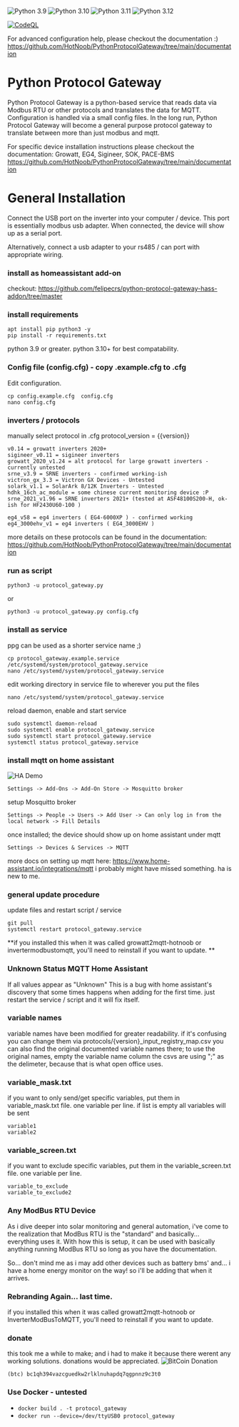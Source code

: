 
![Python 3.9](https://github.com/HotNoob/PythonProtocolGateway/actions/workflows/python-3.9.yml/badge.svg)
![Python 3.10](https://github.com/HotNoob/PythonProtocolGateway/actions/workflows/python-3.10.yml/badge.svg)
![Python 3.11](https://github.com/HotNoob/PythonProtocolGateway/actions/workflows/python-3.11.yml/badge.svg)
![Python 3.12](https://github.com/HotNoob/PythonProtocolGateway/actions/workflows/python-3.12.yml/badge.svg)

[![CodeQL](https://github.com/HotNoob/PythonProtocolGateway/actions/workflows/github-code-scanning/codeql/badge.svg)](https://github.com/HotNoob/PythonProtocolGateway/actions/workflows/github-code-scanning/codeql)

For advanced configuration help, please checkout the documentation :)
https://github.com/HotNoob/PythonProtocolGateway/tree/main/documentation

# Python Protocol Gateway

Python Protocol Gateway is a python-based service that reads data via Modbus RTU or other protocols and translates the data for MQTT. 
Configuration is handled via a small config files. 
In the long run, Python Protocol Gateway will become a general purpose protocol gateway to translate between more than just modbus and mqtt. 

For specific device installation instructions please checkout the documentation:
Growatt, EG4, Sigineer, SOK, PACE-BMS
https://github.com/HotNoob/PythonProtocolGateway/tree/main/documentation

# General Installation
Connect the USB port on the inverter into your computer / device. This port is essentially modbus usb adapter.
When connected, the device will show up as a serial port. 
 
Alternatively, connect a usb adapter to your rs485 / can port with appropriate wiring. 

### install as homeassistant add-on
checkout:
https://github.com/felipecrs/python-protocol-gateway-hass-addon/tree/master

### install requirements
```
apt install pip python3 -y
pip install -r requirements.txt
```

python 3.9 or greater. python 3.10+ for best compatability. 

### Config file (config.cfg) - copy .example.cfg to .cfg
Edit configuration.
```
cp config.example.cfg  config.cfg
nano config.cfg
```

### inverters / protocols
manually select protocol in .cfg
protocol_version = {{version}}
```
v0.14 = growatt inverters 2020+
sigineer_v0.11 = sigineer inverters
growatt_2020_v1.24 = alt protocol for large growatt inverters - currently untested
srne_v3.9 = SRNE inverters - confirmed working-ish
victron_gx_3.3 = Victron GX Devices - Untested
solark_v1.1 = SolarArk 8/12K Inverters - Untested
hdhk_16ch_ac_module = some chinese current monitoring device :P
srne_2021_v1.96 = SRNE inverters 2021+ (tested at ASF48100S200-H, ok-ish for HF2430U60-100 )

eg4_v58 = eg4 inverters ( EG4-6000XP ) - confirmed working
eg4_3000ehv_v1 = eg4 inverters ( EG4_3000EHV )
```

more details on these protocols can be found in the documentation:
https://github.com/HotNoob/PythonProtocolGateway/tree/main/documentation

### run as script
```
python3 -u protocol_gateway.py
```

or

```
python3 -u protocol_gateway.py config.cfg
```

### install as service
ppg can be used as a shorter service name ;)

```
cp protocol_gateway.example.service  /etc/systemd/system/protocol_gateway.service
nano /etc/systemd/system/protocol_gateway.service
```
edit working directory in service file to wherever you put the files
```
nano /etc/systemd/system/protocol_gateway.service
```
reload daemon, enable and start service
```
sudo systemctl daemon-reload
sudo systemctl enable protocol_gateway.service
sudo systemctl start protocol_gateway.service
systemctl status protocol_gateway.service
```

### install mqtt on home assistant
![HA Demo](https://raw.githubusercontent.com/HotNoob/InverterModBusToMQTT/main/images/home%20assistant%20example2.png)

```Settings -> Add-Ons -> Add-On Store -> Mosquitto broker```

setup Mosquitto broker

```Settings -> People -> Users -> Add User -> Can only log in from the local network -> Fill Details ```

once installed; the device should show up on home assistant under mqtt

```Settings -> Devices & Services -> MQTT ```

more docs on setting up mqtt here: https://www.home-assistant.io/integrations/mqtt
i probably might have missed something. ha is new to me.

### general update procedure
update files and restart script / service
```
git pull
systemctl restart protocol_gateway.service
```

**if you installed this when it was called growatt2mqtt-hotnoob or invertermodbustomqtt, you'll need to reinstall if you want to update. **

### Unknown Status MQTT Home Assistant 
If all values appear as "Unknown"
This is a bug with home assistant's discovery that some times happens when adding for the first time. just restart the service / script and it will fix itself. 

### variable names
variable names have been modified for greater readability. if it's confusing you can change them via protocols/{version}_input_registry_map.csv
you can also find the original documented variable names there; to use the original names, empty the variable name column
the csvs are using ";" as the delimeter, because that is what open office uses. 

### variable_mask.txt
if you want to only send/get specific variables, put them in variable_mask.txt file. one variable per line. if list is empty all variables will be sent
```
variable1
variable2
```

### variable_screen.txt
if you want to exclude specific variables, put them in the variable_screen.txt file. one variable per line.
```
variable_to_exclude
variable_to_exclude2
```

### Any ModBus RTU Device
As i dive deeper into solar monitoring and general automation, i've come to the realization that ModBus RTU is the "standard" and basically... everything uses it. With how this is setup, it can be used with basically anything running ModBus RTU so long as you have the documentation. 

So... don't mind me as i may add other devices such as battery bms' and... i have a home energy monitor on the way! so i'll be adding that when it arrives.

### Rebranding Again... last time.
if you installed this when it was called growatt2mqtt-hotnoob or InverterModBusToMQTT, you'll need to reinstall if you want to update. 


### donate
this took me a while to make; and i had to make it because there werent any working solutions. 
donations would be appreciated.
![BitCoin Donation](https://github.com/HotNoob/growatt2mqtt-hotnoob/blob/main/images/donate_to_hotnoob.png?raw=true)

```(btc) bc1qh394vazcguedkw2rlklnuhapdq7qgpnnz9c3t0```

### Use Docker - untested
- ```docker build . -t protocol_gateway ```
- ```docker run --device=/dev/ttyUSB0 protocol_gateway```
